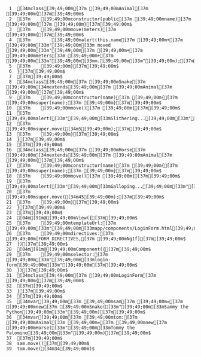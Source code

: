      1	[34mclass[39;49;00m[37m [39;49;00mAnimal[37m [39;49;00m{[37m[39;49;00m$
     2	[37m    [39;49;00mconstructor(public[37m [39;49;00mname)[37m [39;49;00m{[37m [39;49;00m}[37m[39;49;00m$
     3	[37m    [39;49;00mmove(meters)[37m [39;49;00m{[37m[39;49;00m$
     4	[37m        [39;49;00malert(this.name[37m [39;49;00m+[37m [39;49;00m[33m"[39;49;00m[33m moved [39;49;00m[33m"[39;49;00m[37m [39;49;00m+[37m [39;49;00mmeters[37m [39;49;00m+[37m [39;49;00m[33m"[39;49;00m[33mm.[39;49;00m[33m"[39;49;00m);[37m[39;49;00m$
     5	[37m    [39;49;00m}[37m[39;49;00m$
     6	}[37m[39;49;00m$
     7	[37m[39;49;00m$
     8	[34mclass[39;49;00m[37m [39;49;00mSnake[37m [39;49;00m[34mextends[39;49;00m[37m [39;49;00mAnimal[37m [39;49;00m{[37m[39;49;00m$
     9	[37m    [39;49;00mconstructor(name)[37m [39;49;00m{[37m [39;49;00msuper(name);[37m [39;49;00m}[37m[39;49;00m$
    10	[37m    [39;49;00mmove()[37m [39;49;00m{[37m[39;49;00m$
    11	[37m        [39;49;00malert([33m"[39;49;00m[33mSlithering...[39;49;00m[33m"[39;49;00m);[37m[39;49;00m$
    12	[37m        [39;49;00msuper.move([34m5[39;49;00m);[37m[39;49;00m$
    13	[37m    [39;49;00m}[37m[39;49;00m$
    14	}[37m[39;49;00m$
    15	[37m[39;49;00m$
    16	[34mclass[39;49;00m[37m [39;49;00mHorse[37m [39;49;00m[34mextends[39;49;00m[37m [39;49;00mAnimal[37m [39;49;00m{[37m[39;49;00m$
    17	[37m    [39;49;00mconstructor(name)[37m [39;49;00m{[37m [39;49;00msuper(name);[37m [39;49;00m}[37m[39;49;00m$
    18	[37m    [39;49;00mmove()[37m [39;49;00m{[37m[39;49;00m$
    19	[37m        [39;49;00malert([33m"[39;49;00m[33mGalloping...[39;49;00m[33m"[39;49;00m);[37m[39;49;00m$
    20	[37m        [39;49;00msuper.move([34m45[39;49;00m);[37m[39;49;00m$
    21	[37m    [39;49;00m}[37m[39;49;00m$
    22	}[37m[39;49;00m$
    23	[37m[39;49;00m$
    24	[04m[91m@[39;49;00mView({[37m[39;49;00m$
    25	[37m    [39;49;00mtemplateUrl:[37m [39;49;00m[33m"[39;49;00m[33mapp/components/LoginForm.html[39;49;00m[33m"[39;49;00m,[37m[39;49;00m$
    26	[37m    [39;49;00mdirectives:[37m [39;49;00m[FORM_DIRECTIVES,[37m [39;49;00mNgIf][37m[39;49;00m$
    27	})[37m[39;49;00m$
    28	[04m[91m@[39;49;00mComponent({[37m[39;49;00m$
    29	[37m    [39;49;00mselector:[37m [39;49;00m[33m"[39;49;00m[33mlogin-form[39;49;00m[33m"[39;49;00m[37m[39;49;00m$
    30	})[37m[39;49;00m$
    31	[34mclass[39;49;00m[37m [39;49;00mLoginForm[37m [39;49;00m{[37m[39;49;00m$
    32	[37m[39;49;00m$
    33	}[37m[39;49;00m$
    34	[37m[39;49;00m$
    35	[34mvar[39;49;00m[37m [39;49;00msam[37m [39;49;00m=[37m [39;49;00mnew[37m [39;49;00mSnake([33m"[39;49;00m[33mSammy the Python[39;49;00m[33m"[39;49;00m)[37m[39;49;00m$
    36	[34mvar[39;49;00m[37m [39;49;00mtom:[37m [39;49;00mAnimal[37m [39;49;00m=[37m [39;49;00mnew[37m [39;49;00mHorse([33m"[39;49;00m[33mTommy the Palomino[39;49;00m[33m"[39;49;00m)[37m[39;49;00m$
    37	[37m[39;49;00m$
    38	sam.move()[37m[39;49;00m$
    39	tom.move([34m34[39;49;00m)$
